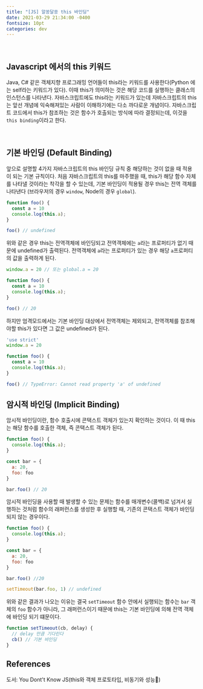 ```yaml
---
title: "[JS] 알쏭달쏭 this 바인딩"
date: 2021-03-29 21:34:00 -0400
fontsize: 10pt
categories: dev
---
```


<br>

## Javascript 에서의 this 키워드  

Java, C# 같은 객체지향 프로그래밍 언어들이 this라는 키워드를 사용한다(Python 에는 self라는 키워드가 있다). 이때 this가 의미하는 것은 해당 코드를 실행하는 클래스의 인스턴스를 나타낸다. 자바스크립트에도 this라는 키워드가 있는데 자바스크립트의 this는 앞선 개념에 익숙해져있는 사람이 이해하기에는 다소 까다로운 개념이다. 자바스크립트 코드에서 this가 참조하는 것은 함수가 호출되는 방식에 따라 결정되는데, 이것을 `this binding`이라고 한다.  

<br>

## 기본 바인딩 (Default Binding)  

앞으로 설명할 4가지 자바스크립트의 this 바인딩 규칙 중 해당하는 것이 없을 때 적용이 되는 기본 규칙이다. 처음 자바스크립트의 this를 마주했을 때, this가 해당 함수 자체를 나타낼 것이라는 착각을 할 수 있는데, 기본 바인딩이 적용될 경우 this는 전역 객체를 나타낸다 (브라우저의 경우 `window`, Node의 경우 `global`).  

~~~javascript
function foo() {
  const a = 10
  console.log(this.a);
}

foo() // undefined
~~~

위와 같은 경우 this는 전역객체에 바인딩되고 전역객체에는 `a`라는 프로퍼티가 없기 때문에 undefined가 출력된다. 전역객체에 `a`라는 프로퍼티가 있는 경우 해당 `a`프로퍼티의 값을 출력하게 된다.  

~~~javascript
window.a = 20 // 또는 global.a = 20

function foo() {
  const a = 10
  console.log(this.a);
}

foo() // 20
~~~

하지만 엄격모드에서는 기본 바인딩 대상에서 전역객체는 제외되고, 전역객체를 참조해야할 this가 있다면 그 값은 undefined가 된다.  

~~~javascript
'use strict'
window.a = 20

function foo() {
  const a = 10
  console.log(this.a);
}

foo() // TypeError: Cannot read property 'a' of undefined
~~~

## 암시적 바인딩 (Implicit Binding)  

암시적 바인딩이란, 함수 호출시에 콘택스트 객체가 있는지 확인하는 것이다. 이 때 this는 해당 함수를 호출한 객체, 즉 콘택스트 객체가 된다.  

~~~javascript
function foo() {
  console.log(this.a);
}

const bar = {
  a: 20,
  foo: foo
}

bar.foo() // 20
~~~

암시적 바인딩을 사용할 때 발생할 수 있는 문제는 함수를 매개변수(콜백)로 넘겨서 실행하는 것처럼 함수의 래퍼런스를 생성한 후 실행할 때, 기존의 콘택스트 객체가 바인딩되지 않는 경우이다.

~~~javascript
function foo() {
  console.log(this.a);
}

const bar = {
  a: 20,
  foo: foo
}

bar.foo() //20

setTimeout(bar.foo, 1) // undefined
~~~

위와 같은 결과가 나오는 이유는 결국 `setTimeout` 함수 안에서 실행되는 함수는 `bar` 객체의 `foo` 함수가 아니라, 그 래퍼런스이기 때문에 this는 기본 바인딩에 의해 전역 객체에 바인딩 되기 떄문이다.

~~~javascript
function setTimeout(cb, delay) {
  // delay 만큼 기다린다
  cb() // 기본 바인딩
}
~~~

## References  

도서: You Dont't Know JS(this와 객체 프로토타입, 비동기와 성능)  

